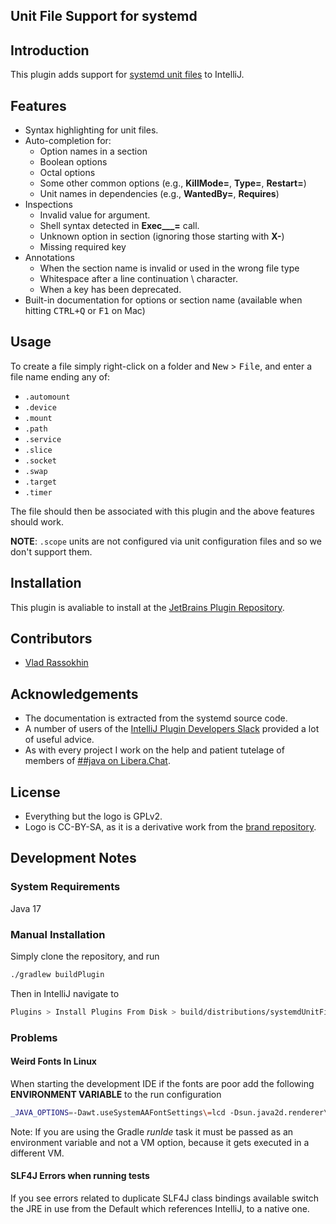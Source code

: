 Unit File Support for systemd
-----------------------------

## Introduction

This plugin adds support for [systemd unit files](https://www.freedesktop.org/software/systemd/man/systemd.unit.html#) to IntelliJ. 

## Features
 * Syntax highlighting for unit files.
 * Auto-completion for:
   * Option names in a section
   * Boolean options
   * Octal options
   * Some other common options (e.g., **KillMode=**, **Type=**, **Restart=**)
   * Unit names in dependencies (e.g., **WantedBy=**, **Requires**)
 * Inspections
   * Invalid value for argument.
   * Shell syntax detected in **Exec___=** call.
   * Unknown option in section (ignoring those starting with **X-**)
   * Missing required key
 * Annotations
   * When the section name is invalid or used in the wrong file type
   * Whitespace after a line continuation \ character.
   * When a key has been deprecated.
 * Built-in documentation for options or section name (available when hitting <kbd>CTRL+Q</kbd> or <kbd>F1</kbd> on Mac)   

      
## Usage
To create a file simply right-click on a folder and <kbd>New</kbd> > <kbd>File</kbd>, and enter a file name ending any of:
 * `.automount`
 * `.device`
 * `.mount`
 * `.path`
 * `.service`
 * `.slice`
 * `.socket`
 * `.swap`
 * `.target` 
 * `.timer` 
 
The file should then be associated with this plugin and the above features should work.
 
__NOTE__: `.scope` units are not configured via unit configuration files and so we don't support them. 

## Installation

This plugin is avaliable to install at the [JetBrains Plugin Repository](https://plugins.jetbrains.com/plugin/11070-unit-file-support-systemd-).

Contributors
-------------
* [Vlad Rassokhin](https://github.com/VladRassokhin)

Acknowledgements
----------------
* The documentation is extracted from the systemd source code.
* A number of users of the [IntelliJ Plugin Developers Slack](https://intellij-support.jetbrains.com/hc/en-us/community/posts/360006494439--ANN-JetBrains-Slack-for-plugin-developers) provided a lot of useful advice.
* As with every project I work on the help and patient tutelage of members of [##java on Libera.Chat](https://javachannel.org/).

License
-----------------
* Everything but the logo is GPLv2.
* Logo is CC-BY-SA, as it is a derivative work from the [brand repository](https://github.com/systemd/brand.systemd.io).

## Development Notes

### System Requirements
 
Java 17

### Manual Installation

Simply clone the repository, and run 

```bash
./gradlew buildPlugin 
```

Then in IntelliJ navigate to 
```bash
Plugins > Install Plugins From Disk > build/distributions/systemdUnitFilePlugin-X.X-SNAPSHOT.zip
```

### Problems

#### Weird Fonts In Linux

When starting the development IDE if the fonts are poor add the following **ENVIRONMENT VARIABLE** to the run configuration

```bash
_JAVA_OPTIONS=-Dawt.useSystemAAFontSettings\=lcd -Dsun.java2d.renderer\=sun.java2d.marlin.MarlinRenderingEngine
```

Note: If you are using the Gradle *runIde* task it must be passed as an environment variable and not a VM option, because it gets executed in a different VM.

#### SLF4J Errors when running tests

If you see errors related to duplicate SLF4J class bindings available switch the JRE in use from the Default which references IntelliJ, to a native one.  

